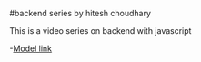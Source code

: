 #backend series by hitesh choudhary

This is a video series on backend with javascript

-[Model link](https://app.eraser.io/workspace/YtPqZ1VogxGy1jzIDkzj)

